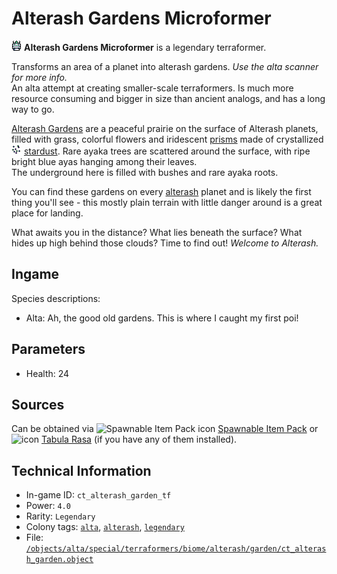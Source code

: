 # Alterash Gardens Microformer

<img src="https://raw.githubusercontent.com/Ceterai/Enternia/main/objects/alta/special/terraformers/biome/alterash/garden/icon.png" alt="Alterash Gardens Microformer icon" loading="lazy" height="16px" width="auto" /> **Alterash Gardens Microformer** is a legendary terraformer.

Transforms an area of a planet into alterash gardens. _Use the alta scanner for more info._  
An alta attempt at creating smaller-scale terraformers. Is much more resource consuming and bigger in size than ancient analogs, and has a long way to go.

[Alterash Gardens](https://ceterai.github.io/MyEnternia/Wiki/AlterashGardens) are a peaceful prairie on the surface of Alterash planets, filled with grass, colorful flowers and iridescent [prisms](https://ceterai.github.io/MyEnternia/Wiki/Tags/Prism) made of crystallized <img src="https://raw.githubusercontent.com/Ceterai/Enternia/main/items/generic/crafting/ct_stardust.png" alt="Stardust icon" loading="lazy" height="16px" width="auto" /> [stardust](https://ceterai.github.io/MyEnternia/Wiki/Stardust). Rare ayaka trees are scattered around the surface, with ripe bright blue ayas hanging among their leaves.  
The underground here is filled with bushes and rare ayaka roots.

You can find these gardens on every [alterash](https://ceterai.github.io/MyEnternia/Wiki/Tags/Alterash) planet and is likely the first thing you'll see - this mostly plain terrain with little danger around is a great place for landing.

What awaits you in the distance? What lies beneath the surface? What hides up high behind those clouds? Time to find out! _Welcome to Alterash._

## Ingame

Species descriptions:

- Alta: Ah, the good old gardens. This is where I caught my first poi!

## Parameters

- Health: 24

## Sources

Can be obtained via <img src="https://raw.githubusercontent.com/Silverfeelin/Starbound-SpawnableItemPack/master/interface/sip/iconSmall.png" alt="Spawnable Item Pack icon" width="18" height="14"/> [Spawnable Item Pack](https://steamcommunity.com/sharedfiles/filedetails/?id=733665104) or <img src="https://steamuserimages-a.akamaihd.net/ugc/263843960696222713/3EC9A7C005541F7D577EBCB8C5736B4EFC9973D6/" alt="icon" width="8" height="12"/> [Tabula Rasa](https://community.playstarbound.com/resources/the-tabula-rasa.3222/) (if you have any of them installed).

## Technical Information

- In-game ID: `ct_alterash_garden_tf`
- Power: `4.0`
- Rarity: `Legendary`
- Colony tags: [`alta`](https://ceterai.github.io/MyEnternia/Wiki/Tags/Alta), [`alterash`](https://ceterai.github.io/MyEnternia/Wiki/Tags/Alterash), [`legendary`](https://ceterai.github.io/MyEnternia/Wiki/Tags/Legendary)
- File: [`/objects/alta/special/terraformers/biome/alterash/garden/ct_alterash_garden.object`](https://github.com/Ceterai/Enternia/blob/main/objects/alta/special/terraformers/biome/alterash/garden/ct_alterash_garden.object)
